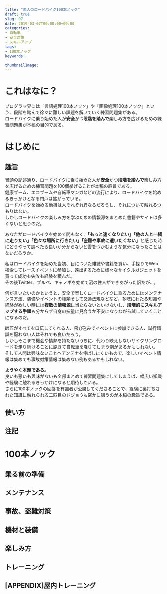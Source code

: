 ```yaml
---
title: "素人のロードバイク100本ノック"
draft: true
slug: 07
date: 2019-03-07T00:00:00+09:00
categories:
- 自転車
- 安全対策
- スキルアップ
tags:
- 100本ノック
keywords:

thumbnailImage:
---
```


# これはなに？

プログラマ界には「言語処理100本ノック」や「画像処理100本ノック」という、段階を踏んで徐々に難しい課題を解いていく練習問題集がある。  
ロードバイクに乗り始めた人が**安全**かつ**段階を踏んで**楽しみ方を広げるための練習問題集が本稿の目的である。
<!--more-->

<!--toc-->

# はじめに

## 趣旨

冒頭の記述通り、ロードバイクに乗り始めた人が**安全**かつ**段階を踏んで**楽しみ方を広げるための練習問題を100個挙げることが本稿の趣旨である。  
健康ブーム、エコブームや自転車マンガなどの流行により、ロードバイクを始めるきっかけとなる門戸は拡がっている。  
ロードバイクを始める動機は人それぞれ異なるだろうし、それについて触れるつもりはない。  
しかし<ssr>ロードバイクの楽しみ方</ssr>を学ぶための情報源をまとめた書籍やサイトは多くないと思うのだ。  
  
あなたがロードバイクを始めて間もなく、<b>「もっと速くなりたい」「他の人と一緒に走りたい」「色々な場所に行きたい」「盗難や事故に遭いたくない」</b>と感じた時に<ssr>どうやって調べたら良いか分からない</ssr>と雲をつかむような気分になったことはないだろうか。  
  
私はロードバイクを始めた当初、目についた雑誌や書籍を買い、手探りでWeb検索してレースイベントに参加し、遠出するために様々なサイクルガジェットを買って成功も失敗も経験を積んだ。  
その後Twitter、ブルベ、キャノボを始めて沼の住人ができあがった訳だが…。  
  
何が言いたいのかというと、安全で楽しくロードバイクに乗るためにはメンテナンス方法、装備やイベントの種類そして交通法規などなど、多岐にわたる知識や経験が欲しい時には<b>複数の情報源</b>に当たらないといけないし、<b>段階的にスキルアップする手順</b>も分からず自身の技量に見合うか不安になりながら試していくことになるのだ。  
  
師匠がすべてを口伝してくれる人、飛び込みでイベントに参加できる人、試行錯誤を厭わない人はそれでも良いだろう。  
しかしそこまで機会や情熱を持たないうちに、代わり映えしないサイクリングロードを走り続けることに飽きて自転車を降りてしまう例があるかもしれない。  
そして人間は興味ないことへアンテナを伸ばしにくいもので、楽しいイベント情報は集めても事故対策情報は集めない例もあるかもしれない。  
  
<b>ようやく本題である。</b>  
良いも悪いも興味がないも全部まとめて練習問題集にしてしまえば、幅広い知識や経験に触れるきっかけになると期待している。  
さらに100本ノックの回答を有識者が公開してくださることで、経験に裏打ちされた知識に触れられる二匹目のドジョウも密かに狙うのが本稿の趣旨である。

## 使い方

## 注記

# 100本ノック

## 乗る前の準備

## メンテナンス

## 事故、盗難対策

## 機材と装備

## 楽しみ方

## トレーニング

## [APPENDIX]屋内トレーニング
